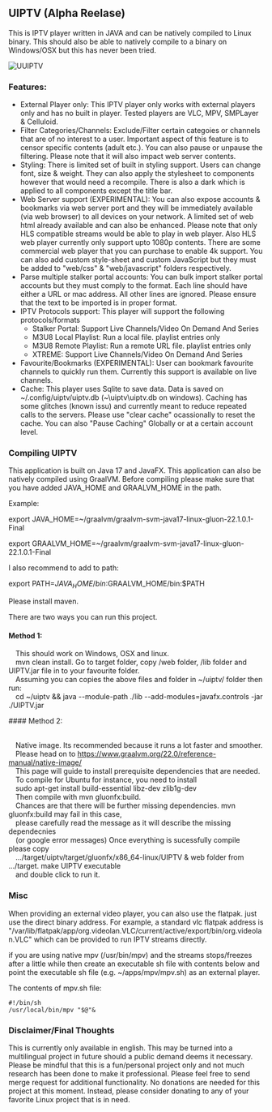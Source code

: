 ## UIPTV (Alpha Reelase)
This is IPTV player written in JAVA and can be natively compiled to Linux binary. 
This should also be able to natively compile to a binary on Windows/OSX but this has never been tried.

![UUIPTV](https://github.com/xixogo5105/uiptv/assets/161976171/ca298e57-034e-486f-ba2d-d0f795389da3)

### Features:
- External Player only: This IPTV player only works with external players only and has no built in player. Tested players are VLC, MPV, SMPLayer & Celluloid.
- Filter Categories/Channels: Exclude/Filter certain categoies or channels that are of no interest to a user. Important aspect of this feature is to censor specific contents (adult etc.). You can also pause or unpause the filtering. Please note that it will also impact web server contents.
- Styling: There is limited set of built in styling support. Users can change font, size & weight. They can also apply the stylesheet to components however that would need a recompile. There is also a dark which is applied to all components except the title bar.
- Web Server support (EXPERIMENTAL): You can also expose accounts & bookmarks via web server port and they will be immediately available (via web browser) to all devices on your network. A limited set of web html already available and can also be enhanced. Please note that only HLS compatible streams would be able to play in web player. Also HLS web player currently only support upto 1080p contents. There are some commercial web player that you can purchase to enable 4k support. You can also add custom style-sheet and custom JavaScript but they must be added to "web/css" & "web/javascript" folders respectively.
- Parse multiple stalker portal accounts: You can bulk import stalker portal accounts but they must comply to the format. Each line should have either a URL or mac address. All other lines are ignored. Please ensure that the text to be imported is in proper format.
- IPTV Protocols support: This player will support the following protocols/formats     
  - Stalker Portal: Support Live Channels/Video On Demand And Series     
  - M3U8 Local Playlist: Run a local file. playlist entries only     
  - M3U8 Remote Playlist: Run a remote URL file. playlist entries only     
  - XTREME: Support Live Channels/Video On Demand And Series
 - Favourite/Bookmarks (EXPERIMENTAL): User can bookmark favourite channels to quickly run them. Currently this support is available on live channels.
- Cache: This player uses Sqlite to save data. Data is saved on ~/.config/uiptv/uiptv.db (~\uiptv\uiptv.db on windows). Caching has some glitches (known issu) and currently meant to reduce repeated calls to the servers. Please use "clear cache" ocassionally to reset the cache. You can also "Pause Caching" Globally or at a certain account level.

### Compiling UIPTV
This application is built on Java 17 and JavaFX. This application can also be natively compiled using GraalVM.
Before compiling please make sure that you have added JAVA_HOME and GRAALVM_HOME in the path.

Example:

export JAVA_HOME=~/graalvm/graalvm-svm-java17-linux-gluon-22.1.0.1-Final

export GRAALVM_HOME=~/graalvm/graalvm-svm-java17-linux-gluon-22.1.0.1-Final

I also recommend to add to path:

export PATH=$JAVA_HOME/bin:$GRAALVM_HOME/bin:$PATH

Please install maven.

There are two ways you can run this project.

#### Method 1:
<p>
&emsp;This should work on Windows, OSX and linux.
<br />&emsp;mvn clean install. Go to target folder, copy /web folder, /lib folder and UIPTV.jar file in to your favourite folder.
<br />&emsp;Assuming you can copies the above files and folder in ~/uiptv/ folder then run:
<br />&emsp;cd ~/uiptv && java --module-path ./lib --add-modules=javafx.controls -jar ./UIPTV.jar
</p>
#### Method 2:

<br />&emsp;Native image. Its recommended because it runs a lot faster and smoother. 
<br />&emsp;Please head on to https://www.graalvm.org/22.0/reference-manual/native-image/
<br />&emsp;This page will guide to install prerequisite dependencies that are needed. 
<br />&emsp;To compile for Ubuntu for instance, you need to install 
<br />&emsp;sudo apt-get install build-essential libz-dev zlib1g-dev
<br />&emsp;Then compile with mvn gluonfx:build. 
<br />&emsp;Chances are that there will be further missing dependencies. mvn gluonfx:build may fail in this case, 
<br />&emsp;please carefully read the message as it will describe the missing dependecnies 
<br />&emsp;(or google error messages) Once everything is sucessfully compile please copy 
<br />&emsp;.../target/uiptv/target/gluonfx/x86_64-linux/UIPTV & web folder from .../target. make UIPTV executable 
<br />&emsp;and double click to run it.
### Misc
<p>When providing an external video player, you can also use the flatpak. just use the direct binary address.
For example, a standard vlc flatpak address is "/var/lib/flatpak/app/org.videolan.VLC/current/active/export/bin/org.videolan.VLC" which can be provided to run IPTV streams directly.
</p><p>
if you are using native mpv (/usr/bin/mpv) and the streams stops/freezes after a little while then
create an executable sh file with contents below and point the executable sh file  (e.g. ~/apps/mpv/mpv.sh) as an external player.
</p><p>
The contents of mpv.sh file:
    
    #!/bin/sh
    /usr/local/bin/mpv "$@"&

### Disclaimer/Final Thoughts
<p>This is currently only available in english. This may be turned into a multilingual project in future should a public demand deems it necessary.
Please be mindful that this is a fun/personal project only and not much research has been done to make it professional.
Please feel free to send merge request for additional functionality.
No donations are needed for this project at this moment. Instead, please consider donating to any of your favorite Linux project that is in need.
</p>
